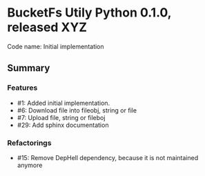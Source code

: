 # BucketFs Utily Python 0.1.0, released XYZ
Code name: Initial implementation

## Summary

### Features

  - #1: Added initial implementation.
  - #6: Download file into fileobj, string or file
  - #7: Upload file, string or fileboj
  - #29: Add sphinx documentation
  
### Refactorings

  - #15: Remove DepHell dependency, because it is not maintained anymore
